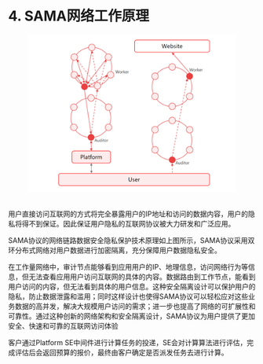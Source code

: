 # 4. SAMA网络工作原理

<figure><img src="../.gitbook/assets/图片1.png" alt=""><figcaption></figcaption></figure>

\
用户直接访问互联网的方式将完全暴露用户的IP地址和访问的数据内容，用户的隐私将得不到保证。因此保证用户隐私的互联网协议被大力研发和广泛应用。

SAMA协议的网络链路数据安全隐私保护技术原理如上图所示，SAMA协议采用双环分布式网络对用户数据进行加密隔离，充分保障用户数据隐私安全。

在工作量网络中，审计节点能够看到应用用户的IP、地理信息，访问网络行为等信息，但无法查看应用用户访问互联网的具体的内容。数据路由到工作节点，能看到用户访问的内容，但无法看到具体的用户信息。这种安全隔离设计可以保护用户的隐私，防止数据泄露和滥用；同时这样设计也使得SAMA协议可以轻松应对这些业务数据的高并发，解决大规模用户访问的需求；进一步也提高了网络的可扩展性和可靠性。通过这种创新的网络架构和安全隔离设计，SAMA协议为用户提供了更加安全、快速和可靠的互联网访问体验

客户通过Platform SE中间件进行计算任务的投递，SE会对计算算法进行评估，完成评估后会返回预算的报价，最终由客户确定是否派发任务去进行计算。

